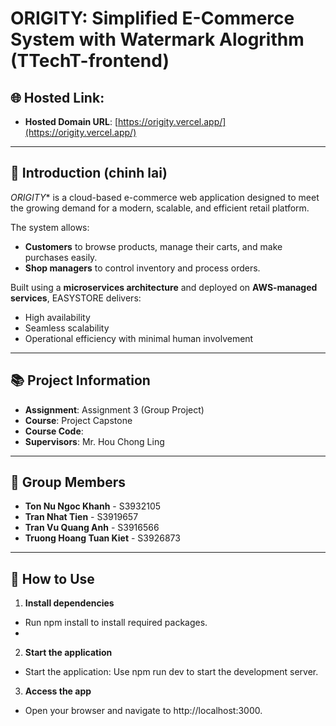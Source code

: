 # ORIGITY: Simplified E-Commerce System with Watermark Alogrithm (TTechT-frontend)

## 🌐 Hosted Link:

- **Hosted Domain URL**: [https://origity.vercel.app/](https://origity.vercel.app/)

---
## 🛒 Introduction (chinh lai)
*ORIGITY** is a cloud-based e-commerce web application designed to meet the growing demand for a modern, scalable, and efficient retail platform.

The system allows:
- **Customers** to browse products, manage their carts, and make purchases easily.
- **Shop managers** to control inventory and process orders.

Built using a **microservices architecture** and deployed on **AWS-managed services**, EASYSTORE delivers:
- High availability
- Seamless scalability
- Operational efficiency with minimal human involvement
  
---

## 📚 Project Information

- **Assignment**: Assignment 3 (Group Project)  
- **Course**: Project Capstone
- **Course Code**: 
- **Supervisors**: Mr. Hou Chong Ling
  
---

## 👥 Group Members

- **Ton Nu Ngoc Khanh** - S3932105  
- **Tran Nhat Tien** - S3919657  
- **Tran Vu Quang Anh** - S3916566
- **Truong Hoang Tuan Kiet** - S3926873

---
## 🚀 How to Use
1. **Install dependencies**
  - Run npm install to install required packages.
  - 
2. **Start the application**
  - Start the application: Use npm run dev to start the development server.

3. **Access the app**
  - Open your browser and navigate to http://localhost:3000.

